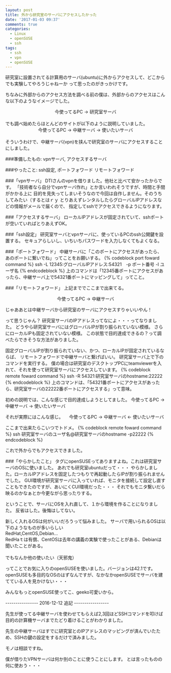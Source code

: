 ```yaml
---
layout: post
title: 外から研究室のサーバにアクセスしたかった
date: '2017-01-03 09:37'
comments: true
categories:
  - Linux
  - openSUSE
  - ssh
tags:
  - ssh
  - vpn
  - openSUSE
---
```


研究室に設置されてる計算用のサーバ(ubuntu)に外からアクセスして、どこからでも実験してやろうじゃねーか
って思ったのがきっかけです。

ちなみに外部からのアクセス方法を調べる前の僕は、外部からのアクセスはこんな以下のようなイメージでした。
<br>
<div style="text-align: center;"> 今使ってるPC -> 研究室サーバ </div>
<br>
でも調べ始めたらほとんどのサイトが以下のように説明していました。
<br>
<div style="text-align: center;"> 今使ってるPC -> 中継サーバ -> 使いたいサーバ </div>
<br>
そういうわけで、中継サーバ(vpn)を挟んで研究室のサーバにアクセスすることにしました。

###準備したもの:
  vpnサーバ,
  アクセスするサーバ

###やったこと:
  ssh設定,
  ポートフォワード
  リモートフォワード

###「vpnサーバ」
   DTIさんのvpnを借りました。他社と比べて安かったからです。
   「技術者なら自分でvpnサーバ作れ」とか言いわれそうですが、時間と手間がかかる上に
  目的を見失ってしまいそうなので今回は自作しません。そのうちしてみたい（するとはｒｙ
   とりあえずレンタルしたらグローバルIPアドレスなどの情報がメールで届くので、
  指定してsshでアクセスできるようになります。

###「アクセスするサーバ」
  ローカルIPアドレスが固定されていて、sshポートが空いていればとりあえずOK。

###「ssh設定」
  研究室サーバとvpnサーバに、使っているPCのssh公開鍵を設置する。
  セキュアらしいし、いちいちパスワードを入力しなくてもよくなる。

###「ポートフォワード」
  中継サーバに「このポートにアクセスがあったら、あのポートに繋いでね」ってことをお願いする。
  {% codeblock port foward command %}
  ssh -L 12345:グローバルIPアドレス:54321　-p ポート番号 -l ユーザ名
  {% endcodeblock %}
  上のコマンドは「12345番ポートにアクセスがあったら、中継サーバ上で54321番ポートにマッピングして」ってこと。

###「リモートフォワード」
  上記まででここまで出来てる。
  <div style="text-align: center;"> 今使ってるPC -> 中継サーバ </div>

  じゃああとは中継サーバから研究室のサーバにアクセスすりゃいいやん！

  って思うじゃん？
  研究室サーバのIPアドレスってなによ・・・ってなりました。
  どうやら研究室サーバにはグローバルIPが割り振られていない模様。
  さらにローカルIPも固定されていない模様。
  この状態で目的達成できるの？って調べたらできそうな方法がありました。

  固定グローバルIPが割り振られていない、かつ、ローカルIPが固定されているならば、
  リモートフォワードで中継サーバと繋げばいい。
  研究室サーバ上で下のコマンドを実行する。
  僕の場合は研究室のデスクトップPCにteamviewerを入れて、それを使って研究室サーバにアクセスしています。
  {% codeblock remote foward command %}
  ssh -R 54321:研究室サーバのhostname:22222
  {% endcodeblock %}
  上のコマンドは、「54321番ポートにアクセスがあったら、研究室サーバの22222番ポートにアクセスする」って意味。

  初めの説明では、こんな感じで目的達成しようとしてました。
  今使ってるPC -> 中継サーバ -> 使いたいサーバ

  それが実際にはこんな感じ。
　今使ってるPC -> 中継サーバ <- 使いたいサーバ

ここまで出来たらこいつでトドメ。
{% codeblock remote foward command %}
ssh  研究室サーバのユーザ名@研究室サーバのhostname -p22222
{% endcodeblock %}

これで外からでもアクセスできました。

###「やらかしたこと」
  タグにopenSUSEってありますよね。これは研究室サーバのOSに使いました。
  あれでも研究室ubuntuだって・・・
  やらかしました。ローカルIPアドレスを固定したつもりで再起動したらIPが割り振られませんでした。
  GUI環境が研究室サーバに入っていれば、モニタを接続して設定し直すこともできたのですが、あいにくCUI環境だった・・・
  それでもモニタ繋いだら映るのかなぁとか今更ながら思ったりする。

  ということで、サーバにOSを入れ直して、１から環境を作ることになりました。
  反省はした。後悔はしてない。

  新しく入れるOSは何がいいだろうって悩みました。
  サーバで用いられるOSは以下のようなものが多いらしい
<br>
    RedHat,CentOS,Debian...
<br>
  RedHaｔは有償、CentOSは去年の講義の実験で使ったことがある、Debianは聞いたことがある。
<br>
<br>
  でもなんか他の使いたい（天邪鬼）

  ってことでお気に入りのopenSUSEを使いました。バージョンは42.1です。
  openSUSEも多目的なOSのはずなんですが、なかなかopenSUSEでサーバを建てている人を見かけない・・・

  みんなもっとopenSUSE使ってこ、geeko可愛いから。

----------------  2016-12-12 追記 -----------------

先生が使ってる中継サーバを使わせてもらえば2,3回ほどSSHコマンドを叩けば目的の計算機サーバまでたどり着けることがわかりました。

先生の中継サーバはすでに研究室とのIPアドレスのマッピングが済んでいたため、SSHの鍵の設定をするだけで済みました。

モノは相談ですね。

僕が借りたVPNサーバは何か別のことに使うことにします。
とは言ったものの何に使おう・・・
